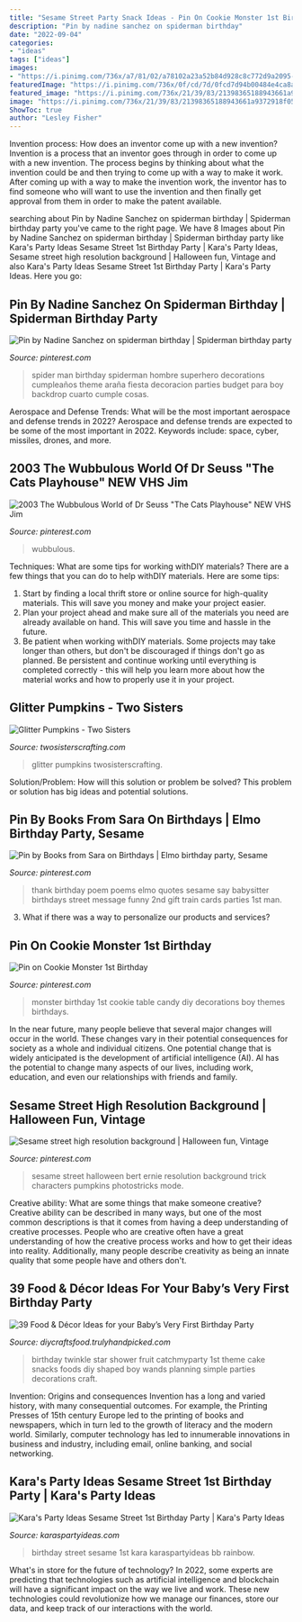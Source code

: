 ```yaml
---
title: "Sesame Street Party Snack Ideas - Pin On Cookie Monster 1st Birthday"
description: "Pin by nadine sanchez on spiderman birthday"
date: "2022-09-04"
categories:
- "ideas"
tags: ["ideas"]
images:
- "https://i.pinimg.com/736x/a7/81/02/a78102a23a52b84d928c8c772d9a2095--minnie-birthday-baby-birthday.jpg"
featuredImage: "https://i.pinimg.com/736x/0f/cd/7d/0fcd7d94b00484e4ca8ae282e5abf13e--halloween-projects-halloween-pumpkins.jpg"
featured_image: "https://i.pinimg.com/736x/21/39/83/21398365188943661a9372918f0599d6.jpg"
image: "https://i.pinimg.com/736x/21/39/83/21398365188943661a9372918f0599d6.jpg"
ShowToc: true
author: "Lesley Fisher"
---
```



Invention process: How does an inventor come up with a new invention?
Invention is a process that an inventor goes through in order to come up with a new invention. The process begins by thinking about what the invention could be and then trying to come up with a way to make it work. After coming up with a way to make the invention work, the inventor has to find someone who will want to use the invention and then finally get approval from them in order to make the patent available.

	

		
searching about Pin by Nadine Sanchez on spiderman birthday | Spiderman birthday party you've came to the right page. We have 8 Images about Pin by Nadine Sanchez on spiderman birthday | Spiderman birthday party like Kara&#039;s Party Ideas Sesame Street 1st Birthday Party | Kara&#039;s Party Ideas, Sesame street high resolution background | Halloween fun, Vintage and also Kara&#039;s Party Ideas Sesame Street 1st Birthday Party | Kara&#039;s Party Ideas. Here you go:
		
    
## Pin By Nadine Sanchez On Spiderman Birthday | Spiderman Birthday Party

<img loading=lazy src="https://i.pinimg.com/originals/6f/23/39/6f23396acbd14a333e6b8c1ce46c9bde.jpg" onerror="this.onerror=null;this.src='https://tse1.mm.bing.net/th?id=OIP.kfc6Xijktzv_pfXLHmgZHAHaLG&amp;pid=15.1';" alt="Pin by Nadine Sanchez on spiderman birthday | Spiderman birthday party">

_Source: pinterest.com_

>spider man birthday spiderman hombre superhero decorations cumpleaños theme araña fiesta decoracion parties budget para boy backdrop cuarto cumple cosas. 

	

Aerospace and Defense Trends: What will be the most important aerospace and defense trends in 2022?
Aerospace and defense trends are expected to be some of the most important in 2022. Keywords include: space, cyber, missiles, drones, and more.

    
## 2003 The Wubbulous World Of Dr Seuss &quot;The Cats Playhouse&quot; NEW VHS Jim

<img loading=lazy src="https://i.pinimg.com/736x/21/39/83/21398365188943661a9372918f0599d6.jpg" onerror="this.onerror=null;this.src='https://tse2.mm.bing.net/th?id=OIP.hZETFlVjWyc2YprhZ61o9gHaJ3&amp;pid=15.1';" alt="2003 The Wubbulous World of Dr Seuss &quot;The Cats Playhouse&quot; NEW VHS Jim">

_Source: pinterest.com_

>wubbulous. 

	

Techniques: What are some tips for working withDIY materials?
There are a few things that you can do to help withDIY materials. Here are some tips: 
1. Start by finding a local thrift store or online source for high-quality materials. This will save you money and make your project easier. 
2. Plan your project ahead and make sure all of the materials you need are already available on hand. This will save you time and hassle in the future. 
3. Be patient when working withDIY materials. Some projects may take longer than others, but don't be discouraged if things don't go as planned. Be persistent and continue working until everything is completed correctly - this will help you learn more about how the material works and how to properly use it in your project.

    
## Glitter Pumpkins - Two Sisters

<img loading=lazy src="http://www.twosisterscrafting.com/wp-content/uploads/2015/08/diy-glitter-pumpkins-facebook.jpg" onerror="this.onerror=null;this.src='https://tse2.mm.bing.net/th?id=OIP.UhCcBXbFUNddJjYsSsLOxwHaD4&amp;pid=15.1';" alt="Glitter Pumpkins - Two Sisters">

_Source: twosisterscrafting.com_

>glitter pumpkins twosisterscrafting. 

	

Solution/Problem: How will this solution or problem be solved?
This problem or solution has big ideas and potential solutions.

    
## Pin By Books From Sara On Birthdays | Elmo Birthday Party, Sesame

<img loading=lazy src="https://i.pinimg.com/736x/a7/81/02/a78102a23a52b84d928c8c772d9a2095--minnie-birthday-baby-birthday.jpg" onerror="this.onerror=null;this.src='https://tse4.mm.bing.net/th?id=OIP.Kprqw3vsZRdhJE-Cc34J5wHaKX&amp;pid=15.1';" alt="Pin by Books from Sara on Birthdays | Elmo birthday party, Sesame">

_Source: pinterest.com_

>thank birthday poem poems elmo quotes sesame say babysitter birthdays street message funny 2nd gift train cards parties 1st man. 

	

3. What if there was a way to personalize our products and services?

    
## Pin On Cookie Monster 1st Birthday

<img loading=lazy src="https://i.pinimg.com/736x/38/ba/de/38bade177917088937285a7452678958--monster-st-birthdays-monster-party.jpg" onerror="this.onerror=null;this.src='https://tse1.mm.bing.net/th?id=OIP.Oqx_OzTm47cX8ZMEzyHPFQHaJ3&amp;pid=15.1';" alt="Pin on Cookie Monster 1st Birthday">

_Source: pinterest.com_

>monster birthday 1st cookie table candy diy decorations boy themes birthdays. 

	

In the near future, many people believe that several major changes will occur in the world. These changes vary in their potential consequences for society as a whole and individual citizens. One potential change that is widely anticipated is the development of artificial intelligence (AI). AI has the potential to change many aspects of our lives, including work, education, and even our relationships with friends and family.

    
## Sesame Street High Resolution Background | Halloween Fun, Vintage

<img loading=lazy src="https://i.pinimg.com/736x/0f/cd/7d/0fcd7d94b00484e4ca8ae282e5abf13e--halloween-projects-halloween-pumpkins.jpg" onerror="this.onerror=null;this.src='https://tse2.mm.bing.net/th?id=OIP.iNrVChFDuecpEwd0CMPT4wDyEC&amp;pid=15.1';" alt="Sesame street high resolution background | Halloween fun, Vintage">

_Source: pinterest.com_

>sesame street halloween bert ernie resolution background trick characters pumpkins photostricks mode. 

	

Creative ability: What are some things that make someone creative?
Creative ability can be described in many ways, but one of the most common descriptions is that it comes from having a deep understanding of creative processes. People who are creative often have a great understanding of how the creative process works and how to get their ideas into reality. Additionally, many people describe creativity as being an innate quality that some people have and others don't.

    
## 39 Food &amp; Décor Ideas For Your Baby’s Very First Birthday Party

<img loading=lazy src="https://diycraftsfood.trulyhandpicked.com/wp-content/uploads/2016/04/1st-birthday-party_h4.jpg" onerror="this.onerror=null;this.src='https://tse1.mm.bing.net/th?id=OIP.IuahjgOoprkOhWOWVrriQwHaLG&amp;pid=15.1';" alt="39 Food &amp; Décor Ideas for your Baby’s Very First Birthday Party">

_Source: diycraftsfood.trulyhandpicked.com_

>birthday twinkle star shower fruit catchmyparty 1st theme cake snacks foods diy shaped boy wands planning simple parties decorations craft. 

	

Invention: Origins and consequences
Invention has a long and varied history, with many consequential outcomes. For example, the Printing Presses of 15th century Europe led to the printing of books and newspapers, which in turn led to the growth of literacy and the modern world. Similarly, computer technology has led to innumerable innovations in business and industry, including email, online banking, and social networking.

    
## Kara&#039;s Party Ideas Sesame Street 1st Birthday Party | Kara&#039;s Party Ideas

<img loading=lazy src="https://www.karaspartyideas.com/wp-content/uploads/2012/05/0042_BB_600x900.jpg" onerror="this.onerror=null;this.src='https://tse3.mm.bing.net/th?id=OIP.ujNfAMHUC4Qc_P5Whw5NuQHaLH&amp;pid=15.1';" alt="Kara&#039;s Party Ideas Sesame Street 1st Birthday Party | Kara&#039;s Party Ideas">

_Source: karaspartyideas.com_

>birthday street sesame 1st kara karaspartyideas bb rainbow. 

	

What's in store for the future of technology?
In 2022, some experts are predicting that technologies such as artificial intelligence and blockchain will have a significant impact on the way we live and work. These new technologies could revolutionize how we manage our finances, store our data, and keep track of our interactions with the world.

